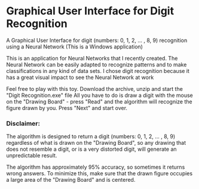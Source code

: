 # Graphical User Interface for Digit Recognition
A Graphical User Interface for digit (numbers: 0, 1, 2, ... , 8, 9) recognition using a Neural Network
(This is a Windows application)

This is an application for Neural Networks that I recently created.
The Neural Network can be easily adapted to recognize patterns and to make classifications in any kind of data sets.
I chose digit recognition because it has a great visual impact to see the Neural Network at work

Feel free to play with this toy. Download the archive, unzip and start the "Digit Recognition.exe" file
All you have to do is draw a digit with the mouse on the "Drawing Board" - press "Read" and the algorithm will recognize the figure drawn by you. Press "Next" and start over.

### Disclaimer:
The algorithm is designed to return a digit (numbers: 0, 1, 2, ... , 8, 9) regardless of what is drawn on the "Drawing Board", so any drawing that does not resemble a digit, or is a very distorted digit, will generate an unpredictable result.

The algorithm has approximately 95% accuracy, so sometimes it returns wrong answers. To minimize this, make sure that the drawn figure occupies a large area of the "Drawing Board" and is centered.
